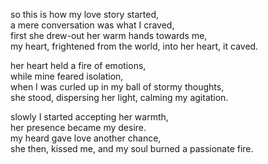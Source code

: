 
so this is how my love story started,  
a mere conversation was what I craved,  
first she drew-out her warm hands towards me,  
my heart, frightened from the world, into her heart, it caved.  



her heart held a fire of emotions,  
while mine feared isolation,  
when I was curled up in my ball of stormy thoughts,  
she stood, dispersing her light, calming my agitation.  



slowly I started accepting her warmth,  
her presence became my desire.  
my heard gave love another chance,  
she then, kissed me, and my soul burned a passionate fire.


